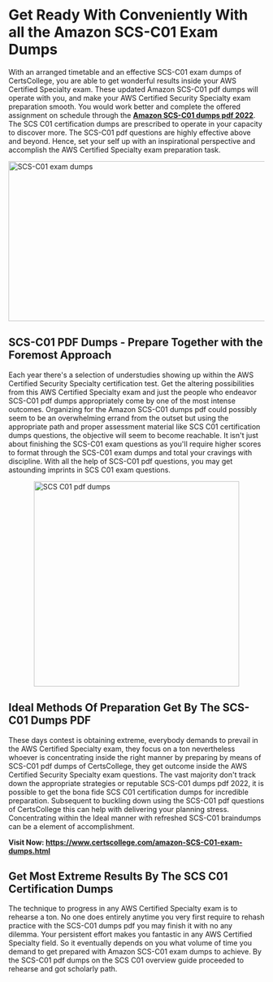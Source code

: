 <h1><strong>Get Ready With Conveniently With all the Amazon SCS-C01 Exam Dumps&nbsp;</strong></h1>
<p><span style="font-weight: 400;">With an arranged timetable and an effective  SCS-C01 exam dumps of CertsCollege, you are able to get wonderful results inside your AWS Certified Specialty exam. These updated Amazon SCS-C01 pdf dumps will operate with you, and make your AWS Certified Security Specialty exam preparation smooth. You would work better and complete the offered assignment on schedule through the <strong><a href="https://www.certscollege.com/amazon-SCS-C01-exam-dumps.html">Amazon SCS-C01 dumps pdf 2022</a></strong>. The SCS C01 certification dumps are prescribed to operate in your capacity to discover more. The  SCS-C01 pdf questions are highly effective above and beyond. Hence, set your self up with an inspirational perspective and accomplish the AWS Certified Specialty exam preparation task.&nbsp;</span></p>
<p><span style="font-weight: 400;"><img style="display: block; margin-left: auto; margin-right: auto;" src="https://i.ibb.co/CPDK3ps/Yellow-and-Blue-Initiative-Blog-Banner.png" alt="SCS-C01 exam dumps" width="559" height="315" /></span></p>
<h2><strong>SCS-C01 PDF Dumps - Prepare Together with the Foremost Approach</strong></h2>
<p><span style="font-weight: 400;">Each year there's a selection of understudies showing up within the AWS Certified Security Specialty certification test. Get the altering possibilities from this AWS Certified Specialty exam and just the people who endeavor SCS-C01 pdf dumps appropriately come by one of the most intense outcomes. Organizing for the Amazon SCS-C01 dumps pdf could possibly seem to be an overwhelming errand from the outset but using the appropriate path and proper assessment material like SCS C01 certification dumps questions, the objective will seem to become reachable. It isn't just about finishing the SCS-C01 exam questions as you'll require higher scores to format through the SCS-C01 exam dumps and total your cravings with discipline. With all the help of SCS-C01 pdf questions, you may get astounding imprints in SCS C01 exam questions.</span></p>
<p><span style="font-weight: 400;"><a href="https://tinyurl.com/y7uyx9gy"><img style="display: block; margin-left: auto; margin-right: auto;" src="https://i.ibb.co/9tMrhdY/Teacher-Appreciation-Invitation.png" alt="SCS C01 pdf dumps " width="404" height="404" /></a></span></p>
<h2><strong>Ideal Methods Of Preparation Get By The SCS-C01 Dumps PDF</strong></h2>
<p><span style="font-weight: 400;">These days contest is obtaining extreme, everybody demands to prevail in the AWS Certified Specialty exam, they focus on a ton nevertheless whoever is concentrating inside the right manner by preparing by means of SCS-C01 pdf dumps of CertsCollege, they get outcome inside the AWS Certified Security Specialty exam questions. The vast majority don't track down the appropriate strategies or reputable SCS-C01 dumps pdf 2022, it is possible to get the bona fide SCS C01 certification dumps for incredible preparation. Subsequent to buckling down using the  SCS-C01 pdf questions of CertsCollege this can help with delivering your planning stress. Concentrating within the Ideal manner with refreshed SCS-C01 braindumps can be a element of accomplishment.</span></p>
<p><span style="font-weight: 400;"><strong>Visit Now: <a href="https://www.certscollege.com/amazon-SCS-C01-exam-dumps.html">https://www.certscollege.com/amazon-SCS-C01-exam-dumps.html</a></strong></span></p>
<h2><strong>Get Most Extreme Results By The SCS C01 Certification Dumps</strong></h2>
<p><span style="font-weight: 400;">The technique to progress in any AWS Certified Specialty exam is to rehearse a ton. No one does entirely anytime you very first require to rehash practice with the SCS-C01 dumps pdf you may finish it with no any dilemma. Your persistent effort makes you fantastic in any AWS Certified Specialty field. So it eventually depends on you what volume of time you demand to get prepared with Amazon SCS-C01 exam dumps to achieve. By the SCS-C01 pdf dumps on the SCS C01 overview guide proceeded to rehearse and got scholarly path.</span></p>
